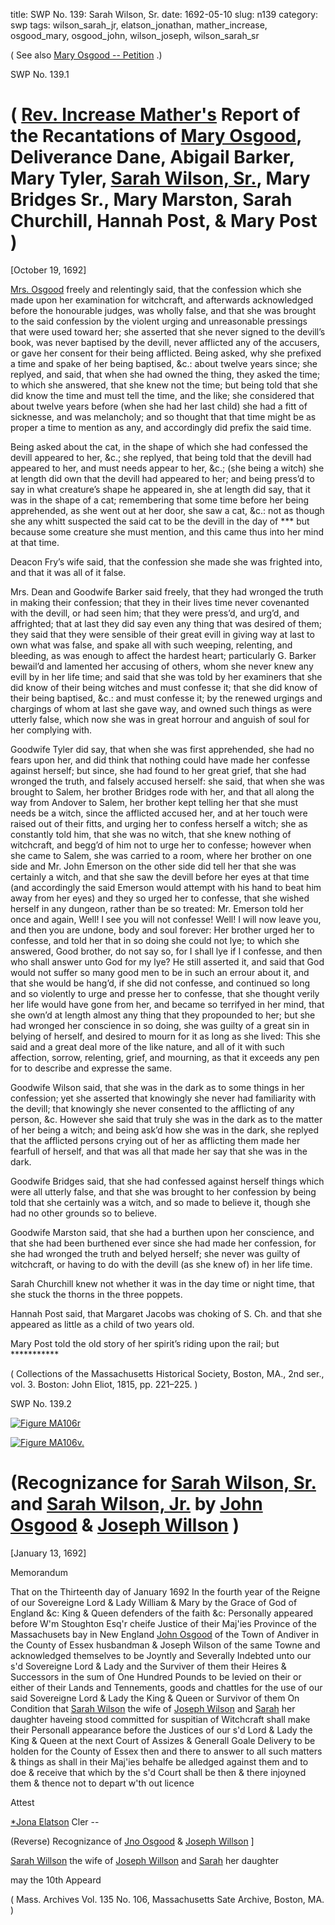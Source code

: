 title: SWP No. 139: Sarah Wilson, Sr.
date: 1692-05-10
slug: n139
category: swp
tags: wilson_sarah_jr, elatson_jonathan, mather_increase, osgood_mary, osgood_john, wilson_joseph, wilson_sarah_sr




( See also [Mary Osgood -- Petition](/n96.html#n96.3) .)

<div markdown class="doc" id="n139.1">

<div class="doc_id">SWP No. 139.1</div>


# ( [Rev. Increase Mather's](/tag/mather_increase.html) Report of the Recantations of [Mary Osgood](/tag/osgood_mary.html), Deliverance Dane, Abigail Barker, Mary Tyler, [Sarah Wilson, Sr.](/tag/wilson_sarah_sr.html), Mary Bridges Sr., Mary Marston, Sarah Churchill, Hannah Post, & Mary Post )

[October 19, 1692]

[Mrs. Osgood](/tag/osgood_mary.html) freely and relentingly said, that the confession which she made upon her examination for witchcraft, and afterwards acknowledged before the honourable judges, was
wholly false, and that she was brought to the said confession by the violent urging and
unreasonable pressings that were used toward her; she asserted that she never signed to the
devill’s book, was never baptised by the devill, never afflicted any of the accusers, or gave her
consent for their being afflicted. Being asked, why she prefixed a time and spake of her being
baptised, &c.: about twelve years since; she replyed, and said, that when she had owned the
thing, they asked the time; to which she answered, that she knew not the time; but being
told that she did know the time and must tell the time, and the like; she considered that
about twelve years before (when she had her last child) she had a fitt of sicknesse, and was
melancholy; and so thought that that time might be as proper a time to mention as any, and
accordingly did prefix the said time.

Being asked about the cat, in the shape of which she had confessed the devill appeared to
her, &c.; she replyed, that being told that the devill had appeared to her, and must needs
appear to her, &c.; (she being a witch) she at length did own that the devill had appeared to
her; and being press’d to say in what creature’s shape he appeared in, she at length did say,
that it was in the shape of a cat; remembering that some time before her being apprehended,
as she went out at her door, she saw a cat, &c.: not as though she any whitt suspected the
said cat to be the devill in the day of *** but because some creature she must mention, and
this came thus into her mind at that time.

Deacon Fry’s wife said, that the confession she made she was frighted into, and that it
was all of it false.

Mrs. Dean and Goodwife Barker said freely, that they had wronged the truth in making
their confession; that they in their lives time never covenanted with the devill, or had seen
him; that they were press’d, and urg’d, and affrighted; that at last they did say even any thing
that was desired of them; they said that they were sensible of their great evill in giving way at
last to own what was false, and spake all with such weeping, relenting, and bleeding, as was
enough to affect the hardest heart; particularly G. Barker bewail’d and lamented her accusing
of others, whom she never knew any evill by in her life time; and said that she was told by her
examiners that she did know of their being witches and must confesse it; that she did know of
their being baptised, &c.: and must confesse it; by the renewed urgings and chargings of whom at last she gave way, and owned such things as were utterly false, which now she was
in great horrour and anguish of soul for her complying with.

Goodwife Tyler did say, that when she was first apprehended, she had no fears upon her,
and did think that nothing could have made her confesse against herself; but since, she had
found to her great grief, that she had wronged the truth, and falsely accused herself: she said,
that when she was brought to Salem, her brother Bridges rode with her, and that all along
the way from Andover to Salem, her brother kept telling her that she must needs be a witch,
since the afflicted accused her, and at her touch were raised out of their fitts, and urging her
to confess herself a witch; she as constantly told him, that she was no witch, that she knew
nothing of witchcraft, and begg’d of him not to urge her to confesse; however when she came
to Salem, she was carried to a room, where her brother on one side and Mr. John Emerson
on the other side did tell her that she was certainly a witch, and that she saw the devill before
her eyes at that time (and accordingly the said Emerson would attempt with his hand to beat
him away from her eyes) and they so urged her to confesse, that she wished herself in any
dungeon, rather than be so treated: Mr. Emerson told her once and again, Well! I see you
will not confesse! Well! I will now leave you, and then you are undone, body and soul
forever: Her brother urged her to confesse, and told her that in so doing she could not lye; to
which she answered, Good brother, do not say so, for I shall lye if I confesse, and then who
shall answer unto God for my lye? He still asserted it, and said that God would not suffer so
many good men to be in such an errour about it, and that she would be hang’d, if she did not
confesse, and continued so long and so violently to urge and presse her to confesse, that she
thought verily her life would have gone from her, and became so terrifyed in her mind, that
she own’d at length almost any thing that they propounded to her; but she had wronged her
conscience in so doing, she was guilty of a great sin in belying of herself, and desired to
mourn for it as long as she lived: This she said and a great deal more of the like nature, and
all of it with such affection, sorrow, relenting, grief, and mourning, as that it exceeds any pen
for to describe and expresse the same.

Goodwife Wilson said, that she was in the dark as to some things in her confession; yet
she asserted that knowingly she never had familiarity with the devill; that knowingly she
never consented to the afflicting of any person, &c. However she said that truly she was in
the dark as to the matter of her being a witch; and being ask’d how she was in the dark, she
replyed that the afflicted persons crying out of her as afflicting them made her fearfull of
herself, and that was all that made her say that she was in the dark.

Goodwife Bridges said, that she had confessed against herself things which were all
utterly false, and that she was brought to her confession by being told that she certainly was a
witch, and so made to believe it, though she had no other grounds so to believe.

Goodwife Marston said, that she had a burthen upon her conscience, and that she had
been burthened ever since she had made her confession, for she had wronged the truth and
belyed herself; she never was guilty of witchcraft, or having to do with the devill (as she knew
of) in her life time.

Sarah Churchill knew not whether it was in the day time or night time, that she stuck
the thorns in the three poppets.

Hannah Post said, that Margaret Jacobs was choking of S. Ch. and that she appeared as
little as a child of two years old.

Mary Post told the old story of her spirit’s riding upon the rail; but ***********



( Collections of the Massachusetts Historical Society, Boston, MA., 2nd ser., vol. 3. Boston: John Eliot, 1815, pp. 221–225. )


</div>



<div markdown class="doc" id="n139.2">

<div class="doc_id">SWP No. 139.2</div>

<span markdown class="figure">[![Figure MA106r](archives/MA135/small/MA106r.jpg)](archives/MA135/large/MA106r.jpg)</span>

<span markdown class="figure">[![Figure MA106v.](archives/MA135/small/MA106v.jpg)](archives/MA135/large/MA106v.jpg)</span>

# (Recognizance for [Sarah Wilson, Sr.](/tag/wilson_sarah_sr.html) and [Sarah Wilson, Jr.](/tag/wilson_sarah_jr.html) by [John Osgood](/tag/osgood_john.html) & [Joseph Willson](/tag/wilson_joseph.html) )

[January 13, 1692]

Memorandum 

That on the Thirteenth day of January 1692 In the fourth year of the Reigne of our Sovereigne Lord & Lady William & Mary by the Grace of God of England &c: King & Queen defenders of the faith &c: Personally appeared before W'm Stoughton Esq'r cheife Justice of their Maj'ies Province of the Massachusets bay in New England [John Osgood](/tag/osgood_john.html) of the Town of Andiver in the County of Essex husbandman & Joseph Wilson of the same Towne and acknowledged themselves to be Joyntly and Severally Indebted unto our s'd Sovereigne Lord & Lady and the Surviver of them their Heires & Successors in the sum of One Hundred Pounds to be levied on their or  either of their Lands and Tennements, goods and chattles for the use of our said Sovereigne Lord & Lady the King & Queen or Survivor of them On Condition that [Sarah Wilson](/tag/wilson_sarah_sr.html) the wife of [Joseph Wilson](/tag/wilson_joseph.html) and [Sarah](/tag/wilson_sarah_jr.html) her daughter haveing stood committed for suspitian of Witchcraft shall make their Personall appearance before the Justices of our s'd Lord & Lady the King & Queen at the next Court of Assizes & Generall Goale Delivery to be holden for the County of Essex then and there to answer to all such matters & things as shall in their Maj'ies behalfe be alledged against them and to doe & receive that which by the s'd Court shall be then & there injoyned them & thence not to depart w'th out licence

Attest 

[*Jona Elatson](/tag/elatson_jonathan.html) Cler --

(Reverse) Recognizance of [Jno Osgood](/tag/osgood_john.html) & [Joseph Willson](/tag/wilson_joseph.html) ]

[Sarah Willson](/tag/wilson_sarah_sr.html) the wife of [Joseph Willson](/tag/wilson_joseph.html) and [Sarah](/tag/wilson_sarah_jr.html) her daughter

may the 10th Appeard

( Mass. Archives Vol. 135 No. 106, Massachusetts Sate Archive, Boston, MA. )


</div>

